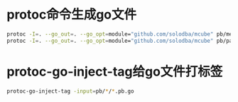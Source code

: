 # protoc命令生成go文件
```sh
protoc -I=. --go_out=. --go_opt=module="github.com/solodba/mcube" pb/meta/meta.proto
protoc -I=. --go_out=. --go_opt=module="github.com/solodba/mcube" pb/page/page.proto
```

# protoc-go-inject-tag给go文件打标签
```sh
protoc-go-inject-tag -input=pb/*/*.pb.go
```
